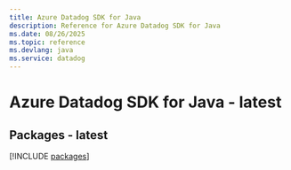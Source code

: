 ```yaml
---
title: Azure Datadog SDK for Java
description: Reference for Azure Datadog SDK for Java
ms.date: 08/26/2025
ms.topic: reference
ms.devlang: java
ms.service: datadog
---
```

# Azure Datadog SDK for Java - latest
## Packages - latest
[!INCLUDE [packages](datadog-index.md)]